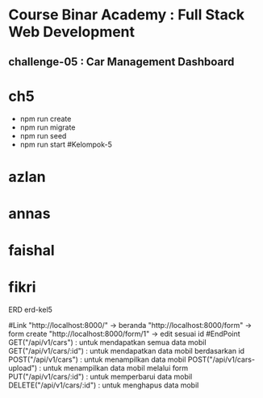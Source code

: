 # Course Binar Academy : Full Stack Web Development

## challenge-05 : Car Management Dashboard
# ch5
* npm run create
* npm run migrate
* npm run seed
* npm run start
#Kelompok-5

# azlan
# annas
# faishal
# fikri
ERD
erd-kel5

#Link
"http://localhost:8000/" -> beranda
"http://localhost:8000/form" -> form create
"http://localhost:8000/form/1" -> edit sesuai id
#EndPoint
GET("/api/v1/cars") : untuk mendapatkan semua data mobil
GET("/api/v1/cars/:id") : untuk mendapatkan data mobil berdasarkan id
POST("/api/v1/cars") : untuk menampilkan data mobil
POST("/api/v1/cars-upload") : untuk menampilkan data mobil melalui form
PUT("/api/v1/cars/:id") : untuk memperbarui data mobil
DELETE("/api/v1/cars/:id") : untuk menghapus data mobil
